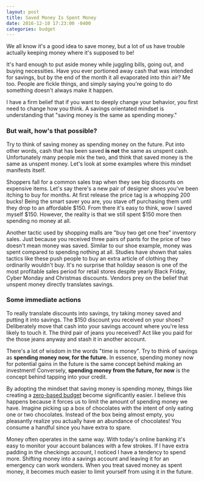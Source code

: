 ```yaml
---
layout: post
title: Saved Money Is Spent Money
date: 2016-12-10 17:23:00 -0400
categories: budget
---
```

We all know it's a good idea to save money, but a lot of us have trouble actually keeping money where it's supposed to be!

It's hard enough to put aside money while juggling bills, going out, and buying necessities. Have you ever portioned away cash that was intended for savings, but by the end of the month it all evaporated into thin air? Me too. People are fickle things, and simply saying you're going to do something doesn't always make it happen.

I have a firm belief that if you want to deeply change your behavior, you first need to change how you think. A savings orientated mindset is understanding that "saving money is the same as spending money."

### But wait, how's that possible?
Try to think of saving money as spending money on the future. Put into other words, cash that has been saved **is not** the same as unspent cash. Unfortunately many people mix the two, and think that saved money is the same as unspent money. Let's look at some examples where this mindset manifests itself.

Shoppers fall for a common sales trap when they see big discounts on expensive items. Let's say there's a new pair of designer shoes you've been itching to buy for months. At first release the price tag is a whopping 200 bucks! Being the smart saver you are, you stave off purchasing them until they drop to an affordable $150. From there it's easy to think, wow I saved myself $150. However, the reality is that we still spent $150 more then spending no money at all.

Another tactic used by shopping malls are "buy two get one free" inventory sales. Just because you received three pairs of pants for the price of two doesn't mean money was saved. Similar to our shoe example, money was spent compared to spending nothing at all. Studies have shown that sales tactics like these push people to buy an extra article of clothing they ordinarily wouldn't buy. It's no surprise that holiday season is one of the most profitable sales period for retail stores despite yearly Black Friday, Cyber Monday and Christmas discounts. Vendors prey on the belief that unspent money directly translates savings.

### Some immediate actions
To really translate discounts into savings, try taking money saved and putting it into savings. The $150 discount you received on your shoes? Deliberately move that cash into your savings account where you're less likely to touch it. The third pair of jeans you received? Act like you paid for the those jeans anyway and stash it in another account.

There's a lot of wisdom in the words "time is money". Try to think of savings as **spending money now, for the future.** In essence, spending money now for potential gains in the future is the same concept behind making an investment! Conversely, **spending money from the future, for now** is the concept behind tapping into your credit.

By adopting the mindset that saving money is spending money, things like creating a [zero-based budget](http://brunchbucks.com/budget/2016/10/19/budgeting-tips/) become significantly easier. I believe this happens because it forces us to limit the amount of spending money we have. Imagine picking up a box of chocolates with the intent of only eating one or two chocolates. Instead of the box being almost empty, you pleasantly realize you actually have an abundance of chocolates! You consume a handful since you have extra to spare.

Money often operates in the same way. With today's online banking it's easy to monitor your account balances with a few strokes. If I have extra padding in the checkings account, I noticed I have a tendency to spend more. Shifting money into a savings account and leaving it for an emergency can work wonders. When you treat saved money as spent money, it becomes much easier to limit yourself from using it in the future.
